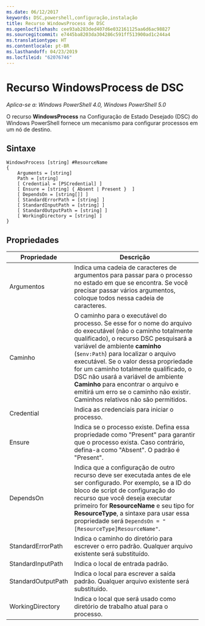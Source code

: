 ```yaml
---
ms.date: 06/12/2017
keywords: DSC,powershell,configuração,instalação
title: Recurso WindowsProcess de DSC
ms.openlocfilehash: cee93ab283ded407d6e032161125aa6d6ac98827
ms.sourcegitcommit: e7445ba8203da304286c591ff513900ad1c244a4
ms.translationtype: HT
ms.contentlocale: pt-BR
ms.lasthandoff: 04/23/2019
ms.locfileid: "62076746"
---
```

# <a name="dsc-windowsprocess-resource"></a>Recurso WindowsProcess de DSC

_Aplica-se a: Windows PowerShell 4.0, Windows PowerShell 5.0_

O recurso **WindowsProcess** na Configuração de Estado Desejado (DSC) do Windows PowerShell fornece um mecanismo para configurar processos em um nó de destino.

## <a name="syntax"></a>Sintaxe

```
WindowsProcess [string] #ResourceName
{
    Arguments = [string]
    Path = [string]
    [ Credential = [PSCredential] ]
    [ Ensure = [string] { Absent | Present }  ]
    [ DependsOn = [string[]] ]
    [ StandardErrorPath = [string] ]
    [ StandardInputPath = [string] ]
    [ StandardOutputPath = [string] ]
    [ WorkingDirectory = [string] ]
}
```

## <a name="properties"></a>Propriedades

| Propriedade | Descrição |
| --- | --- |
| Argumentos| Indica uma cadeia de caracteres de argumentos para passar para o processo no estado em que se encontra. Se você precisar passar vários argumentos, coloque todos nessa cadeia de caracteres.|
| Caminho| O caminho para o executável do processo. Se esse for o nome do arquivo do executável (não o caminho totalmente qualificado), o recurso DSC pesquisará a variável de ambiente **caminho** (`$env:Path`) para localizar o arquivo executável. Se o valor dessa propriedade for um caminho totalmente qualificado, o DSC não usará a variável de ambiente **Caminho** para encontrar o arquivo e emitirá um erro se o caminho não existir. Caminhos relativos não são permitidos.|
| Credential| Indica as credenciais para iniciar o processo.|
| Ensure| Indica se o processo existe. Defina essa propriedade como "Present" para garantir que o processo exista. Caso contrário, defina-a como "Absent". O padrão é "Present".|
| DependsOn | Indica que a configuração de outro recurso deve ser executada antes de ele ser configurado. Por exemplo, se a ID do bloco de script de configuração do recurso que você deseja executar primeiro for **ResourceName** e seu tipo for **ResourceType**, a sintaxe para usar essa propriedade será `DependsOn = "[ResourceType]ResourceName"`.|
| StandardErrorPath| Indica o caminho do diretório para escrever o erro padrão. Qualquer arquivo existente será substituído.|
| StandardInputPath| Indica o local de entrada padrão.|
| StandardOutputPath| Indica o local para escrever a saída padrão. Qualquer arquivo existente será substituído.|
| WorkingDirectory| Indica o local que será usado como diretório de trabalho atual para o processo.|